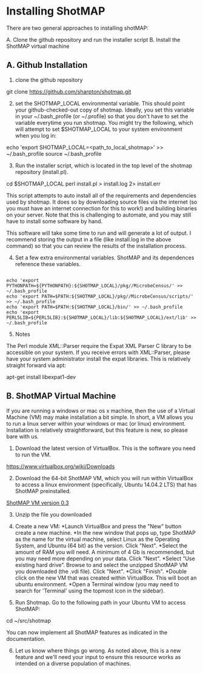 Installing ShotMAP
==================

There are two general approaches to installing shotMAP:

A. Clone the github repository and run the installer script
B. Install the ShotMAP virtual machine

A. Github Installation
----------------------

1) clone the github repository

git clone https://github.com/sharpton/shotmap.git

2) set the SHOTMAP_LOCAL environmental variable. This should point your github-checked-out copy of shotmap. 
Ideally, you set this variable in your ~/.bash_profile (or ~/.profile) so that you don't have to 
set the variable everytime you run shotmap. You might try the following, which will attempt to set
$SHOTMAP_LOCAL to your system environment when you log in:

echo 'export SHOTMAP_LOCAL=<path_to_local_shotmap>' >> ~/.bash_profile
source ~/.bash_profile

3) Run the installer script, which is located in the top level of the shotmap repository (install.pl).

cd $SHOTMAP_LOCAL
perl install.pl > install.log 2> install.err

This script attempts to auto install all of the requirements and dependencies used by shotmap. 
It does so by downloading source files via the internet (so you must have an internet connection for this to work!) 
and building binaries on your server. Note that this is challenging to automate, and you may still have to install 
some software by hand. 

This software will take some time to run and will generate a lot of output. I recommend storing the output in a file 
(like install.log in the above command) so that you can review the results of the installation process.

4) Set a few extra environmental variables. ShotMAP and its dependences reference these variables.

<pre><code>
echo 'export PYTHONPATH=${PYTHONPATH}:${SHOTMAP_LOCAL}/pkg//MicrobeCensus/' >> ~/.bash_profile
echo 'export PATH=$PATH:${SHOTMAP_LOCAL}/pkg//MicrobeCensus/scripts/' >> ~/.bash_profile
echo 'export PATH=$PATH:${SHOTMAP_LOCAL}/bin/' >> ~/.bash_profile
echo 'export PERL5LIB=${PERL5LIB}:${SHOTMAP_LOCAL}/lib:${SHOTMAP_LOCAL}/ext/lib' >> ~/.bash_profile
</code></pre>

5) Notes

The Perl module XML::Parser require the Expat XML Parser C library to be accessible on your system. 
If you receive errors with XML::Parser, please have your system administrator install the expat
libraries. This is relatively straight forward via apt:

apt-get install libexpat1-dev

B. ShotMAP Virtual Machine
--------------------------

If you are running a windows or mac os x machine, then the use of a Virtual Machine (VM) 
may make installation a bit simple. In short, a VM allows you to run a linux server within
your windows or mac (or linux) environment. Installation is relatively straightforward, but 
this feature is new, so please bare with us.

1) Download the latest version of VirtualBox. This is the software you need to run the VM.

https://www.virtualbox.org/wiki/Downloads

2) Download the 64-bit ShotMAP VM, which you will run within VirtualBox to access a linux
environment (specifically, Ubuntu 14.04.2 LTS) that has ShotMAP preinstalled. 

[ShotMAP VM version 0.3](http://files.cgrb.oregonstate.edu/Sharpton_Lab/ShotMAP/ShotMAP_VM/ShotMAP_VM_v0.3%20Clone.vdi.gz)

3) Unzip the file you downloaded

4) Create a new VM:
*Launch VirtualBox and press the "New" button create a new machine.
*In the new window that pops up, type ShotMAP as the name for the virtual machine, select Linux as the Operating System, and Ubuntu (64 bit) as the version. Click "Next".
*Select the amount of RAM you will need. A minimum of 4 Gb is recommended, but you may need more depending on your data. Click "Next".
*Select “Use existing hard drive”. Browse to and select the unzipped ShotMAP VM you downloaded (the .vdi file). Click "Next".
*Click "Finish".
*Double click on the new VM that was created within VirtualBox. This will boot an ubuntu environment.
*Open a Terminal window (you may need to search for 'Terminal' using the topmost icon in the sidebar).

5) Run Shotmap. Go to the following path in your Ubuntu VM to access ShotMAP:

cd ~/src/shotmap

You can now implement all ShotMAP features as indicated in the documentation.

6) Let us know where things go wrong. As noted above, this is a new feature and we'll need your input to ensure this resource works as intended on a diverse population of machines.
